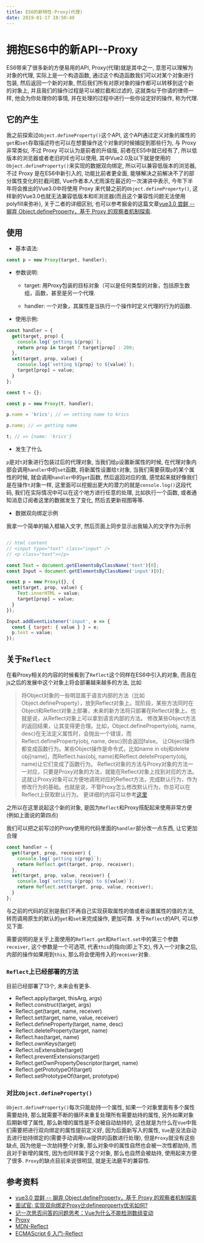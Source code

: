 ```yaml
---
title: ES6的新特性-Proxy(代理)
date: 2019-01-17 18:50:49
---
```


# 拥抱ES6中的新API--Proxy

ES6带来了很多新的方便易用的API, Proxy(代理)就是其中之一, 意思可以理解为对象的代理, 实际上是一个构造函数, 通过这个构造函数我们可以对某个对象进行包装, 然后返回一个新的对象, 然后我们所有对原对象的操作都可以转移到这个新的对象上, 并且我们的操作过程是可以被拦截和过滤的, 这就类似于你请的律师一样, 他会为你处理你的事情, 并在处理的过程中进行一些你设定好的操作, 称为代理.
<!-- more -->

## 它的产生

我之前探索过`Object.defineProperty()`这个API, 这个API通过定义对象的属性的`get`和`set`存取描述符也可以在想要操作这个对象的时候捕捉到那些行为, 与 Proxy 非常类似, 不过 Proxy 可以认为是前者的升级版, 前者在ES5中就已经有了, 所以低版本的浏览器或者老旧的IE也可以使用, 其中Vue2.0及以下就是使用的`Object.defineProperty()`来实现的数据双向绑定, 所以可以兼容低版本的浏览器, 不过 Proxy 是在ES6中新引入的, 功能比前者更全面, 能够解决之前解决不了的部分属性变化的拦截问题, Vue作者本人尤雨溪在最近的一次演讲中表示, 今年下半年将会推出的Vue3.0中将使用 Proxy 来代替之前的`Object.defineProperty()`, 这样新的Vue3.0也就无法兼容低版本和IE浏览器(而且这个兼容性问题无法使用polyfill来弥补), 关于二者的详细区别, 也可以参考掘金的这篇文章[vue3.0 尝鲜 -- 摒弃 Object.defineProperty，基于 Proxy 的观察者机制探索](https://juejin.im/post/5bf3e632e51d452baa5f7375).

## 使用

- 基本语法:

```js
const p = new Proxy(target, handler);
```

- 参数说明:

  - target: 用Proxy包装的目标对象（可以是任何类型的对象，包括原生数组，函数，甚至是另一个代理.

  - handler: 一个对象，其属性是当执行一个操作时定义代理的行为的函数.

- 使用示例:

```js
const handler = {
  get(target, prop) {
    console.log(`getting ${prop}`);
    return prop in target ? target[prop] : 200;
  },
  set(target, prop, value) {
    console.log(`setting ${prop} to ${value}`);
    target[prop] = value;
  }
};

const t = {};

const p = new Proxy(t, handler);

p.name = 'krics'; // => setting name to krics

p.name; // => getting name

t; // => {name: 'krics'}
```

- 发生了什么

`p`是对`t`对象进行包装过后的代理对象, 当我们给`p`设置新属性的时候, 在代理对象内部会调用`handler`中的`set`函数, 将新属性设置给`t`对象, 当我们需要获取`p`的某个属性的时候, 就会调用`handler`中的`get`函数, 然后返回对应的值, 感觉起来就好像我们是在操作`t`对象一样, 这里面可以挖掘出更大的潜力的就是`console.log()`这段代码, 我们在实际情况中可以在这个地方进行任意的处理, 比如执行一个函数, 或者通知消息订阅者这里的数据发生了变化, 然后去更新视图等等.

- 数据双向绑定示例

我拿一个简单的输入框输入文字, 然后页面上同步显示出我输入的文字作为示例

```js

// html content
// <input type="text" class="input" />
// <p class="text"></p>

const Text = document.getElementsByClassName('text')[0];
const Input = document.getElementsByClassName('input')[0];

const p = new Proxy({}, {
  set(target, prop, value) {
    Text.innerHTML = value;
    target[prop] = value;
  }
});

Input.addEventListener('input', e => {
  const { target: { value } } = e;
  p.text = value;
});
```

## 关于`Reflect`

在看Proxy相关的内容的时候看到了`Reflect`这个同样在ES6中引入的对象, 而且在js之后的发展中这个对象上将会部署越来越多的方法, 比如
> 将Object对象的一些明显属于语言内部的方法（比如Object.defineProperty），放到Reflect对象上。现阶段，某些方法同时在Object和Reflect对象上部署，未来的新方法将只部署在Reflect对象上。也就是说，从Reflect对象上可以拿到语言内部的方法。
> 修改某些Object方法的返回结果，让其变得更合理。比如，Object.defineProperty(obj, name, desc)在无法定义属性时，会抛出一个错误，而Reflect.defineProperty(obj, name, desc)则会返回false。
> 让Object操作都变成函数行为。某些Object操作是命令式，比如name in obj和delete obj[name]，而Reflect.has(obj, name)和Reflect.deleteProperty(obj, name)让它们变成了函数行为。
> Reflect对象的方法与Proxy对象的方法一一对应，只要是Proxy对象的方法，就能在Reflect对象上找到对应的方法。这就让Proxy对象可以方便地调用对应的Reflect方法，完成默认行为，作为修改行为的基础。也就是说，不管Proxy怎么修改默认行为，你总可以在Reflect上获取默认行为。
更详细的内容可以参考[这里](http://es6.ruanyifeng.com/?search=proxy&x=0&y=0#docs/reflect)

之所以在这里说起这个新的对象, 是因为`Reflect`和Proxy搭配起来使用非常方便(例如上面说的第四点)

我们可以把之前写过的Proxy使用的代码里面的`handler`部分改一点东西, 让它更加合理

```js
const handler = {
  get(target, prop, receiver) {
    console.log(`getting ${prop}`);
    return Reflect.get(target, prop, receiver);
  },
  set(target, prop, value, receiver) {
    console.log(`setting ${prop} to ${value}`);
    return Reflect.set(target, prop, value, receiver);
  }
};
```

与之前的代码的区别是我们不再自己实现获取属性的值或者设置属性的值的方法, 转而调用原生的默认的`get`和`set`来完成操作, 更加可靠.
关于`Reflect`的API, 可以参见下面.

需要说明的是关于上面使用的`Reflect.get`和`Reflect.set`中的第三个参数`receiver`, 这个参数是一个可选项, 代表`this`的指向(即上下文), 传入一个对象之后, 内部的操作如果用到`this`, 那么将会使用传入的`receiver`对象.

### `Reflect`上已经部署的方法

目前已经部署了13个, 未来会有更多.

- Reflect.apply(target, thisArg, args)
- Reflect.construct(target, args)
- Reflect.get(target, name, receiver)
- Reflect.set(target, name, value, receiver)
- Reflect.defineProperty(target, name, desc)
- Reflect.deleteProperty(target, name)
- Reflect.has(target, name)
- Reflect.ownKeys(target)
- Reflect.isExtensible(target)
- Reflect.preventExtensions(target)
- Reflect.getOwnPropertyDescriptor(target, name)
- Reflect.getPrototypeOf(target)
- Reflect.setPrototypeOf(target, prototype)

### 对比`Object.defineProperty()`

`Object.defineProperty()`每次只能劫持一个属性, 如果一个对象里面有多个属性需要劫持, 那么就需要不断的循环来重复处理所有需要劫持的属性, 另外如果对象后期新增了属性, 那么新增的属性是不会被自动劫持的, 这也就是为什么在`Vue`中我们需要把进行双向绑定的属性提前定义好, 因为后面新写入的属性, `Vue`是没法自动去进行劫持绑定的(需要手动调用`Vue`提供的函数进行处理), 但是`Proxy`就没有这些缺点, 因为他是一次劫持整个对象, 那么对象中的属性自然也会被一次性都劫持, 而且对于新增的属性, 因为也同样属于这个对象, 那么也自然会被劫持, 使用起来方便了很多. `Proxy`的缺点目前来说很明显, 就是无法磨平的兼容性.

## 参考资料

- [vue3.0 尝鲜 -- 摒弃 Object.defineProperty，基于 Proxy 的观察者机制探索](https://juejin.im/post/5bf3e632e51d452baa5f7375)
- [面试官: 实现双向绑定Proxy比defineproperty优劣如何?](https://juejin.im/post/5acd0c8a6fb9a028da7cdfaf)
- [记一次思否问答的问题思考：Vue为什么不能检测数组变动](https://segmentfault.com/a/1190000015783546)
- [Proxy](https://developer.mozilla.org/zh-CN/docs/Web/JavaScript/Reference/Global_Objects/Proxy)
- [MDN-Reflect](https://developer.mozilla.org/zh-CN/docs/Web/JavaScript/Reference/Global_Objects/Reflect)
- [ECMAScript 6 入门-Reflect](http://es6.ruanyifeng.com/?search=proxy&x=0&y=0#docs/reflect)
